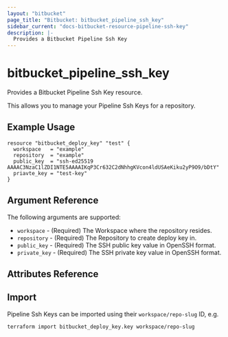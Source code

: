 ```yaml
---
layout: "bitbucket"
page_title: "Bitbucket: bitbucket_pipeline_ssh_key"
sidebar_current: "docs-bitbucket-resource-pipeline-ssh-key"
description: |-
  Provides a Bitbucket Pipeline Ssh Key
---
```


# bitbucket\_pipeline\_ssh\_key

Provides a Bitbucket Pipeline Ssh Key resource.

This allows you to manage your Pipeline Ssh Keys for a repository.

## Example Usage

```hcl
resource "bitbucket_deploy_key" "test" {
  workspace   = "example"
  repository  = "example"  
  public_key  = "ssh-ed25519 AAAAC3NzaC1lZDI1NTE5AAAAIKqP3Cr632C2dNhhgKVcon4ldUSAeKiku2yP9O9/bDtY"
  priavte_key = "test-key"
}
```

## Argument Reference

The following arguments are supported:

* `workspace` - (Required) The Workspace where the repository resides.
* `repository` - (Required) The Repository to create deploy key in.
* `public_key` - (Required) The SSH public key value in OpenSSH format.
* `private_key` - (Required) The SSH private key value in OpenSSH format.

## Attributes Reference

## Import

Pipeline Ssh Keys can be imported using their `workspace/repo-slug` ID, e.g.

```sh
terraform import bitbucket_deploy_key.key workspace/repo-slug
```
